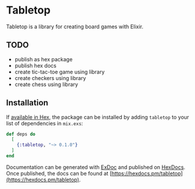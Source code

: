 # Tabletop

Tabletop is a library for creating board games with Elixir.

## TODO

  * publish as hex package
  * publish hex docs
  * create tic-tac-toe game using library
  * create checkers using library
  * create chess using library

## Installation

If [available in Hex](https://hex.pm/docs/publish), the package can be installed
by adding `tabletop` to your list of dependencies in `mix.exs`:

```elixir
def deps do
  [
    {:tabletop, "~> 0.1.0"}
  ]
end
```

Documentation can be generated with [ExDoc](https://github.com/elixir-lang/ex_doc)
and published on [HexDocs](https://hexdocs.pm). Once published, the docs can
be found at [https://hexdocs.pm/tabletop](https://hexdocs.pm/tabletop).

